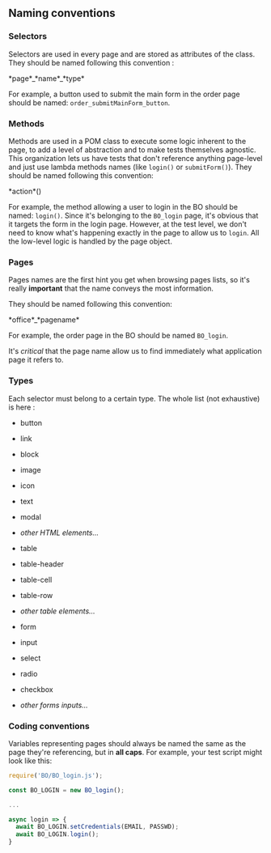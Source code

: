 ## Naming conventions

### Selectors
Selectors are used in every page and are stored as attributes of the class. They should be named following this convention :

\*page\*\_\*name\*\_\*type\*

For example, a button used to submit the main form in the order page should be named: `order_submitMainForm_button`.

### Methods
Methods are used in a POM class to execute some logic inherent to the page, to add a level of abstraction and to make tests themselves agnostic. This organization lets us have tests that don't reference anything page-level and just use lambda methods names (like `login()` or `submitForm()`).
They should be named following this convention:

\*action\*()

For example, the method allowing a user to login in the BO should be named: `login()`. Since it's belonging to the `BO_login` page, it's obvious that it targets the form in the login page. However, at the test level, we don't need to know what's happening exactly in the page to allow us to `login`. All the low-level logic is handled by the page object. 

### Pages
Pages names are the first hint you get when browsing pages lists, so it's really **important** that the name conveys the most information.

They should be named following this convention:

\*office\*\_\*pagename\*

For example, the order page in the BO should be named `BO_login`.

It's *critical* that the page name allow us to find immediately what application page it refers to.

### Types
Each selector must belong to a certain type. The whole list (not exhaustive) is here :
- button
- link
- block
- image
- icon
- text
- modal
- *other HTML elements...*


- table
- table-header
- table-cell
- table-row
- *other table elements...*


- form
- input
- select
- radio
- checkbox
- *other forms inputs...*


### Coding conventions
Variables representing pages should always be named the same as the page they're referencing, but in **all caps**. For example, your test script might look like this:
```javascript
require('BO/BO_login.js');

const BO_LOGIN = new BO_login();

...

async login => {
  await BO_LOGIN.setCredentials(EMAIL, PASSWD);
  await BO_LOGIN.login();
}
```
